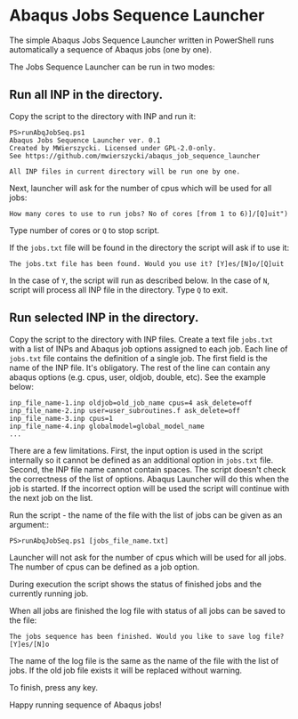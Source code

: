 # Abaqus Jobs Sequence Launcher

The simple Abaqus Jobs Sequence Launcher written in PowerShell runs automatically a sequence of Abaqus jobs (one by one).

The Jobs Sequence Launcher can be run in two modes:

## Run all INP in the directory.

Copy the script to the directory with INP and run it:
```
PS>runAbqJobSeq.ps1
Abaqus Jobs Sequence Launcher ver. 0.1
Created by MWierszycki. Licensed under GPL-2.0-only.
See https://github.com/mwierszycki/abaqus_job_sequence_launcher

All INP files in current directory will be run one by one.
```
Next, launcher will ask for the number of cpus which will be used for all jobs:
```
How many cores to use to run jobs? No of cores [from 1 to 6)]/[Q]uit")
```
Type number of cores or `Q` to stop script.

If the `jobs.txt` file will be found in the directory the script will ask if to use it:
```
The jobs.txt file has been found. Would you use it? [Y]es/[N]o/[Q]uit
```
In the case of `Y`, the script will run as described below. In the case of `N`, script will process all INP file in the directory. Type `Q` to exit.
 
## Run selected INP in the directory.

Copy the script to the directory with INP files. Create a text file `jobs.txt` with a list of INPs and Abaqus job options assigned to each job. Each line of `jobs.txt` file contains the definition of a single job. The first field is the name of the INP file. It's obligatory. The rest of the line can contain any abaqus options (e.g. cpus, user, oldjob, double, etc). See the example below:
```
inp_file_name-1.inp oldjob=old_job_name cpus=4 ask_delete=off 
inp_file_name-2.inp user=user_subroutines.f ask_delete=off 
inp_file_name-3.inp cpus=1
inp_file_name-4.inp globalmodel=global_model_name
...
```
There are a few limitations. First, the input option is used in the script internally so it cannot be defined as an additional option in `jobs.txt` file. Second, the INP file name cannot contain spaces. The script doesn't check the correctness of the list of options. Abaqus Launcher will do this when the job is started. If the incorrect option will be used the script will continue with the next job on the list.

Run the script - the name of the file with the list of jobs can be given as an argument::
```
PS>runAbqJobSeq.ps1 [jobs_file_name.txt]
```
Launcher will not ask for the number of cpus which will be used for all jobs. The number of cpus can be defined as a job option.

During execution the script shows the status of finished jobs and the currently running job.

When all jobs are finished the log file with status of all jobs can be saved to the file:
```
The jobs sequence has been finished. Would you like to save log file? [Y]es/[N]o
```
The name of the log file is the same as the name of the file with the list of jobs. If the old job file exists it will be replaced without warning.

To finish, press any key.

Happy running sequence of Abaqus jobs!
